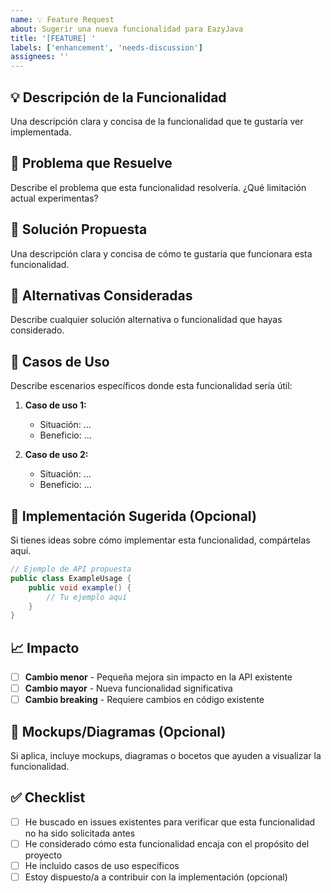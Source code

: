 ```yaml
---
name: 💡 Feature Request
about: Sugerir una nueva funcionalidad para EazyJava
title: '[FEATURE] '
labels: ['enhancement', 'needs-discussion']
assignees: ''
---
```


## 💡 Descripción de la Funcionalidad
Una descripción clara y concisa de la funcionalidad que te gustaría ver implementada.

## 🎯 Problema que Resuelve
Describe el problema que esta funcionalidad resolvería. ¿Qué limitación actual experimentas?

## 💭 Solución Propuesta
Una descripción clara y concisa de cómo te gustaría que funcionara esta funcionalidad.

## 🔄 Alternativas Consideradas
Describe cualquier solución alternativa o funcionalidad que hayas considerado.

## 📝 Casos de Uso
Describe escenarios específicos donde esta funcionalidad sería útil:

1. **Caso de uso 1:**
   - Situación: ...
   - Beneficio: ...

2. **Caso de uso 2:**
   - Situación: ...
   - Beneficio: ...

## 🔧 Implementación Sugerida (Opcional)
Si tienes ideas sobre cómo implementar esta funcionalidad, compártelas aquí.

```java
// Ejemplo de API propuesta
public class ExampleUsage {
    public void example() {
        // Tu ejemplo aquí
    }
}
```

## 📈 Impacto
- [ ] **Cambio menor** - Pequeña mejora sin impacto en la API existente
- [ ] **Cambio mayor** - Nueva funcionalidad significativa
- [ ] **Cambio breaking** - Requiere cambios en código existente

## 🎨 Mockups/Diagramas (Opcional)
Si aplica, incluye mockups, diagramas o bocetos que ayuden a visualizar la funcionalidad.

## ✅ Checklist
- [ ] He buscado en issues existentes para verificar que esta funcionalidad no ha sido solicitada antes
- [ ] He considerado cómo esta funcionalidad encaja con el propósito del proyecto
- [ ] He incluido casos de uso específicos
- [ ] Estoy dispuesto/a a contribuir con la implementación (opcional)